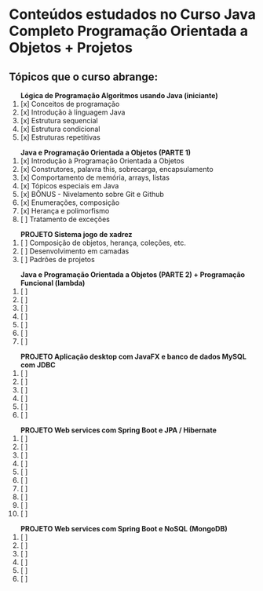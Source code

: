<b><h1>Conteúdos estudados no Curso Java Completo Programação Orientada a Objetos + Projetos</h1></b>

<h2>Tópicos que o curso abrange:</h2>

<ol>
  <b>Lógica de Programação Algoritmos usando Java (iniciante)</b>
  <li>[x] Conceitos de programação</li>
  <li>[x] Introdução à linguagem Java</li>
  <li>[x] Estrutura sequencial</li>
  <li>[x] Estrutura condicional</li>
  <li>[x] Estruturas repetitivas</li>
</ol>

<ol>
  <b>Java e Programação Orientada a Objetos (PARTE 1)</b>
  <li>[x] Introdução à Programação Orientada a Objetos</li>
  <li>[x] Construtores, palavra this, sobrecarga, encapsulamento</li>
  <li>[x] Comportamento de memória, arrays, listas</li>
  <li>[x] Tópicos especiais em Java</li>
  <li>[x] BÔNUS - Nivelamento sobre Git e Github</li>
  <li>[x] Enumerações, composição</li>
  <li>[x] Herança e polimorfismo</li>
  <li>[ ] Tratamento de exceções</li>
</ol>

<ol>
  <b>PROJETO Sistema jogo de xadrez</b>
  <li>[ ] Composição de objetos, herança, coleções, etc.</li>
  <li>[ ] Desenvolvimento em camadas</li>
  <li>[ ] Padrões de projetos</li>
</ol>

<ol>
  <b>Java e Programação Orientada a Objetos (PARTE 2) + Programação Funcional (lambda)</b>
  <li>[ ] </li>
  <li>[ ] </li>
  <li>[ ] </li>
  <li>[ ] </li>
  <li>[ ] </li>
  <li>[ ] </li>
  <li>[ ] </li>
</ol>


<ol>
  <b>PROJETO Aplicação desktop com JavaFX e banco de dados MySQL com JDBC</b>
  <li>[ ] </li>
  <li>[ ] </li>
  <li>[ ] </li>
  <li>[ ] </li>
  <li>[ ] </li>
  <li>[ ] </li>
</ol>

<ol>
  <b>PROJETO Web services com Spring Boot e JPA / Hibernate</b>
  <li>[ ] </li>
  <li>[ ] </li>
  <li>[ ] </li>
  <li>[ ] </li>
  <li>[ ] </li>
  <li>[ ] </li>
  <li>[ ] </li>
  <li>[ ] </li>
  <li>[ ] </li>
  <li>[ ] </li>
</ol>

<ol>
  <b>PROJETO Web services com Spring Boot e NoSQL (MongoDB)</b>
  <li>[ ] </li>
  <li>[ ] </li>
  <li>[ ] </li>
  <li>[ ] </li>
  <li>[ ] </li>
  <li>[ ] </li>
</ol>
